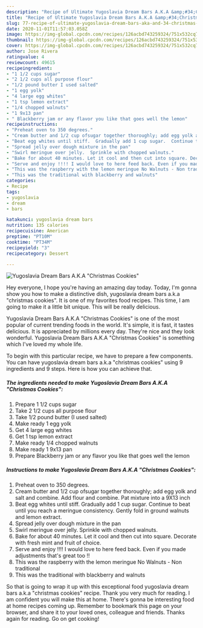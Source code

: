 ```yaml
---
description: "Recipe of Ultimate Yugoslavia Dream Bars A.K.A &amp;#34;Christmas Cookies&amp;#34;"
title: "Recipe of Ultimate Yugoslavia Dream Bars A.K.A &amp;#34;Christmas Cookies&amp;#34;"
slug: 77-recipe-of-ultimate-yugoslavia-dream-bars-aka-and-34-christmas-cookies-and-34
date: 2020-11-01T11:57:03.058Z
image: https://img-global.cpcdn.com/recipes/126acbd743259324/751x532cq70/yugoslavia-dream-bars-aka-christmas-cookies-recipe-main-photo.jpg
thumbnail: https://img-global.cpcdn.com/recipes/126acbd743259324/751x532cq70/yugoslavia-dream-bars-aka-christmas-cookies-recipe-main-photo.jpg
cover: https://img-global.cpcdn.com/recipes/126acbd743259324/751x532cq70/yugoslavia-dream-bars-aka-christmas-cookies-recipe-main-photo.jpg
author: Jose Rivera
ratingvalue: 4
reviewcount: 49615
recipeingredient:
- "1 1/2 cups sugar"
- "2 1/2 cups all purpose flour"
- "1/2 pound butter I used salted"
- "1 egg yolk"
- "4 large egg whites"
- "1 tsp lemon extract"
- "1/4 chopped walnuts"
- "1 9x13 pan"
- " Blackberry jam or any flavor you like that goes well the lemon"
recipeinstructions:
- "Preheat oven to 350 degrees."
- "Cream butter and 1/2 cup ofsugar together thoroughly; add egg yolk and salt and combine.  Add flour and combine.  Pat mixture into a 9X13 inch"
- "Beat egg whites until stiff.  Gradually add 1 cup sugar.  Continue to beat until you reach a meringue consistency.  Gently fold in ground walnuts and lemon extract."
- "Spread jelly over dough mixture in the pan"
- "Swirl meringue over jelly.  Sprinkle with chopped walnuts."
- "Bake for about 40 minutes. Let it cool and then cut into square. Decorate with fresh mint and fruit of choice."
- "Serve and enjoy !!!! I would love to here feed back. Even if you made adjustments that&#39;s great too !!"
- "This was the raspberry with the lemon meringue No Walnuts - Non traditional"
- "This was the traditional with blackberry and walnuts"
categories:
- Recipe
tags:
- yugoslavia
- dream
- bars

katakunci: yugoslavia dream bars 
nutrition: 135 calories
recipecuisine: American
preptime: "PT10M"
cooktime: "PT34M"
recipeyield: "3"
recipecategory: Dessert

---
```



![Yugoslavia Dream Bars A.K.A &#34;Christmas Cookies&#34;](https://img-global.cpcdn.com/recipes/126acbd743259324/751x532cq70/yugoslavia-dream-bars-aka-christmas-cookies-recipe-main-photo.jpg)

Hey everyone, I hope you're having an amazing day today. Today, I'm gonna show you how to make a distinctive dish, yugoslavia dream bars a.k.a &#34;christmas cookies&#34;. It is one of my favorites food recipes. This time, I am going to make it a little bit unique. This will be really delicious.

Yugoslavia Dream Bars A.K.A &#34;Christmas Cookies&#34; is one of the most popular of current trending foods in the world. It's simple, it is fast, it tastes delicious. It is appreciated by millions every day. They're nice and they look wonderful. Yugoslavia Dream Bars A.K.A &#34;Christmas Cookies&#34; is something which I've loved my whole life.




To begin with this particular recipe, we have to prepare a few components. You can have yugoslavia dream bars a.k.a &#34;christmas cookies&#34; using 9 ingredients and 9 steps. Here is how you can achieve that.

<!--inarticleads1-->

##### The ingredients needed to make Yugoslavia Dream Bars A.K.A &#34;Christmas Cookies&#34;:

1. Prepare 1 1/2 cups sugar
1. Take 2 1/2 cups all purpose flour
1. Take 1/2 pound butter (I used salted)
1. Make ready 1 egg yolk
1. Get 4 large egg whites
1. Get 1 tsp lemon extract
1. Make ready 1/4 chopped walnuts
1. Make ready 1 9x13 pan
1. Prepare  Blackberry jam or any flavor you like that goes well the lemon




<!--inarticleads2-->

##### Instructions to make Yugoslavia Dream Bars A.K.A &#34;Christmas Cookies&#34;:

1. Preheat oven to 350 degrees.
1. Cream butter and 1/2 cup ofsugar together thoroughly; add egg yolk and salt and combine.  Add flour and combine.  Pat mixture into a 9X13 inch
1. Beat egg whites until stiff.  Gradually add 1 cup sugar.  Continue to beat until you reach a meringue consistency.  Gently fold in ground walnuts and lemon extract.
1. Spread jelly over dough mixture in the pan
1. Swirl meringue over jelly.  Sprinkle with chopped walnuts.
1. Bake for about 40 minutes. Let it cool and then cut into square. Decorate with fresh mint and fruit of choice.
1. Serve and enjoy !!!! I would love to here feed back. Even if you made adjustments that&#39;s great too !!
1. This was the raspberry with the lemon meringue No Walnuts - Non traditional
1. This was the traditional with blackberry and walnuts




So that is going to wrap it up with this exceptional food yugoslavia dream bars a.k.a &#34;christmas cookies&#34; recipe. Thank you very much for reading. I am confident you will make this at home. There's gonna be interesting food at home recipes coming up. Remember to bookmark this page on your browser, and share it to your loved ones, colleague and friends. Thanks again for reading. Go on get cooking!
